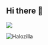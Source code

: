 ## Hi there 👋

<img src="https://komarev.com/ghpvc/?username=Halozilla&color=blue"/>

<p><img align="center" src="https://github-readme-stats.vercel.app/api/top-langs?username=Halozilla&show_icons=true&theme=dark&locale=en&layout=compact" alt="Halozilla" /></p>

<!--
**Halozilla/Halozilla** is a ✨ _special_ ✨ repository because its `README.md` (this file) appears on your GitHub profile.

Here are some ideas to get you started:

- 🔭 I’m currently working on ...
- 🌱 I’m currently learning ...
- 👯 I’m looking to collaborate on ...
- 🤔 I’m looking for help with ...
- 💬 Ask me about ...
- 📫 How to reach me: ...
- 😄 Pronouns: ...
- ⚡ Fun fact: ...
-->
